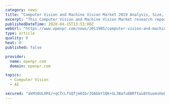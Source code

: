 ```yaml
---
category: news
title: "Computer Vision and Machine Vision Market 2019 Analysis, Size, Top Companies, Share, Strategies and Forecast to 2026"
excerpt: "This Computer Vision and Machine Vision Market research report is focused on providing its reader with all the necessary details that can help them make necessary business decisions. It provides wholesome information that is necessary to understand the ..."
publishedDateTime: 2020-04-15T13:53:00Z
webUrl: "https://www.openpr.com/news/2011985/computer-vision-and-machine-vision-market-2019-analysis-size"
type: article
quality: 0
heat: 0
published: false

provider:
  name: openpr.com
  domain: openpr.com

topics:
  - Computer Vision
  - AI

secured: "akM38ULXM1/+qCTcLfSQfjm0IbrIOAbbY1QK+GL3Bafu8BRTtwu8YGuomsHo8YbRj2ULDsD+pLpXj3ZJb1UTJlgNqizyoN3CHKnzpBzoS0K1r1Vii+gbqHK9DL0UrX96Pk1yWajayPuBKfKY0WVZNTGxxS2vtksQIbDxcvzWnA2zUFt3u6a6hejG7Hqw7Awutu+8/tTU8zVdWCX8DU3eXoVMDidFcC0kdH3UTIyuVbus45G/iWVGWwrRecxGS+758Xo03K8ddnQ8mNDvRo8a8MEM941Sg3aoA/uF8rxb+pg6SixG1nxoOH49edilEPPfq+Oh0TIZyDjC0b2UzIrXym4WIDGE7qQ6k6PjVBuMmKdH14iolsU3OElEMtfQ3r+GQbHUmlL4C4gxKyH2BtzeEgOWBOHAcHqh479LQfBFzAd+GWBXc77LAoWaxxCkeJDncb3MkCOtRJtn6gCZRnAEAyUgfkhjsuL3iBBWjo41AMc=;6pTnDU0akvTrnQzfjyiTFA=="
---
```


